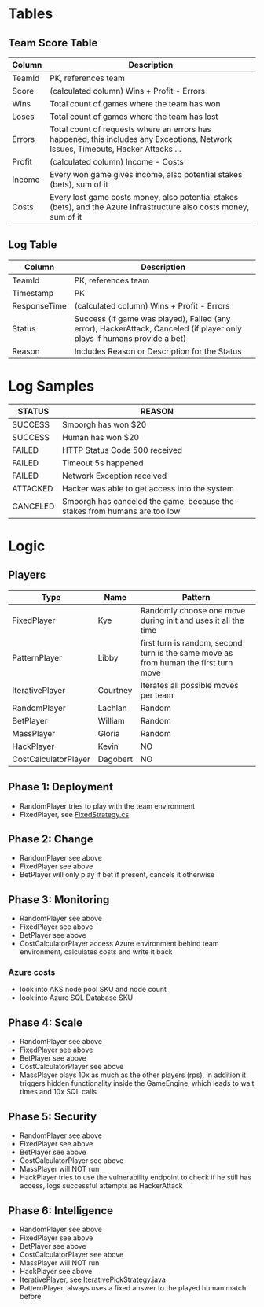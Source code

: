 
# Tables

## Team Score Table
| Column | Description |
| --- | --- |
| TeamId | PK, references team |
| Score | (calculated column) Wins + Profit - Errors |
| Wins | Total count of games where the team has won |
| Loses | Total count of games where the team has lost |
| Errors | Total count of requests where an errors has happened, this includes any Exceptions, Network Issues, Timeouts, Hacker Attacks ... |
| Profit | (calculated column) Income - Costs |
| Income | Every won game gives income, also potential stakes (bets), sum of it  |
| Costs | Every lost game costs money, also potential stakes (bets), and the Azure Infrastructure also costs money, sum of it |

## Log Table
| Column | Description |
| --- | --- |
| TeamId | PK, references team |
| Timestamp | PK |
| ResponseTime | (calculated column) Wins + Profit - Errors |
| Status | Success (if game was played), Failed (any error), HackerAttack, Canceled (if player only plays if humans provide a bet) |
| Reason | Includes Reason or Description for the Status |

# Log Samples

| STATUS | REASON |
| --- | --- |
| SUCCESS | Smoorgh has won $20 |
| SUCCESS | Human has won $20 |
| FAILED | HTTP Status Code 500 received |
| FAILED | Timeout 5s happened |
| FAILED | Network Exception received |
| ATTACKED | Hacker was able to get access into the system |
| CANCELED | Smoorgh has canceled the game, because the stakes from humans are too low |

# Logic

## Players

| Type | Name | Pattern |
| --- | --- | --- |
| FixedPlayer | Kye | Randomly choose one move during init and uses it all the time |
| PatternPlayer | Libby | first turn is random, second turn is the same move as from human the first turn move |
| IterativePlayer | Courtney | Iterates all possible moves per team |
| RandomPlayer | Lachlan | Random |
| BetPlayer | William | Random |
| MassPlayer | Gloria | Random |
| HackPlayer | Kevin | NO |
| CostCalculatorPlayer | Dagobert | NO |

## Phase 1: Deployment
* RandomPlayer tries to play with the team environment
* FixedPlayer, see [FixedStrategy.cs](https://github.com/microsoft/RockPaperScissorsLizardSpock/blob/main/Source/Services/RPSLS.DotNetPlayer.Api/Strategies/FixedStrategy.cs)

## Phase 2: Change
* RandomPlayer see above
* FixedPlayer see above
* BetPlayer will only play if bet if present, cancels it otherwise

## Phase 3: Monitoring
* RandomPlayer see above
* FixedPlayer see above
* BetPlayer see above
* CostCalculatorPlayer access Azure environment behind team environment, calculates costs and write it back

### Azure costs
* look into AKS node pool SKU and node count
* look into Azure SQL Database SKU

## Phase 4: Scale
* RandomPlayer see above
* FixedPlayer see above
* BetPlayer see above
* CostCalculatorPlayer see above
* MassPlayer plays 10x as much as the other players (rps), in addition it triggers hidden functionality inside the GameEngine, which leads to wait times and 10x SQL calls

## Phase 5: Security
* RandomPlayer see above
* FixedPlayer see above
* BetPlayer see above
* CostCalculatorPlayer see above
* MassPlayer will NOT run
* HackPlayer tries to use the vulnerability endpoint to check if he still has access, logs successful attempts as HackerAttack

## Phase 6: Intelligence
* RandomPlayer see above
* FixedPlayer see above
* BetPlayer see above
* CostCalculatorPlayer see above
* MassPlayer will NOT run
* HackPlayer see above
* IterativePlayer, see [IterativePickStrategy.java](https://github.com/microsoft/RockPaperScissorsLizardSpock/blob/main/Source/Services/RPSLS.JavaPlayer.Api/src/main/java/RPSLS/JavaPlayer/Api/Strategy/IterativePickStrategy.java)
* PatternPlayer, always uses a fixed answer to the played human match before
